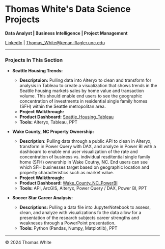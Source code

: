 # Thomas White's Data Science Projects

**Data Analyst | Business Intelligence | Project Management**

[LinkedIn](https://linkedin.com/in/Capt-Thomas-White) | [Thomas_White@kenan-flagler.unc.edu](mailto:Thomas_White@kenan-flagler.unc.edu)

---
### Projects In This Section
- **Seattle Housing Trends:**
  - **Descriptuion:** Pulling data into Alteryx to clean and transform for analysis in Tableau to create a visualization that shows trends in the Seattle housing markets sales by home value and transaction volume. This should enable end users to see the geographic concentration of investments in residential single family homes (SFH) within the Seattle metropolitan area.
  - **Project Walkthrough:**
  - **Product Dashboard:** [Seattle_Housing_Tableau](https://public.tableau.com/app/profile/thomas.white7591/viz/Seattle_Housing_Trends/Dashboard1?publish=yes)
  - **Tools:** Alteryx, Tableau, PPT

- **Wake County, NC Property Ownership:**
  - **Description:** Pulling data through a public API to clean in Alteryx, transform in Power Query with DAX, and analyze in Power BI with a dashboard to enable end user visualization of the rate and concentration of business vs. individual resditential single family home (SFH) ownership in Wake Coutny, NC. End users can see which SFH businesses target based on geographic location and property characteristics such as market value. 
  - **Project Walkthrough:**
  - **Product Dashboard:** [Wake_County_NC_PowerBI](https://app.powerbi.com/groups/me/reports/cd917d11-a06d-48d9-8a7a-5ca0a435cbed/add663d01077880836a3?experience=power-bi)
  - **Tools:** API, ArcGIS, Alteryx, Power Query / DAX, Power BI, PPT

- **Soccer Star Career Analysis:**
  - **Descriptions:** Pulling a data file into JupyterNotebook to assess, clean, and analyze with visualizations fo the data allow for a presentation of the research subjects career strengths and weakneses through a PowerPoint presentation. 
  - **Tools:** Python (Pandas, Numpy, Matplotlib), PPT
---

&copy; 2024 Thomas White
